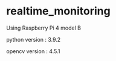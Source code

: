 # realtime_monitoring

Using Raspberry Pi 4 model B

python version : 3.9.2

opencv version : 4.5.1
